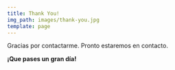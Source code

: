 ```yaml
---
title: Thank You!
img_path: images/thank-you.jpg
template: page
---
```


Gracias por contactarme. Pronto estaremos en contacto.

**¡Que pases un gran día!**